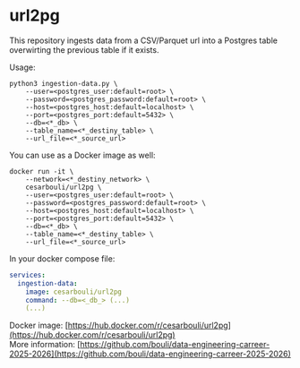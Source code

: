 # url2pg

This repository ingests data from a CSV/Parquet url into a Postgres table
overwirting the previous table if it exists.

Usage:
```shell
python3 ingestion-data.py \
    --user=<postgres_user:default=root> \
    --password=<postgres_password:default=root> \
    --host=<postgres_host:default=localhost> \
    --port=<postgres_port:default=5432> \
    --db=<*_db> \
    --table_name=<*_destiny_table> \
    --url_file=<*_source_url>
```

You can use as a Docker image as well:
```shell
docker run -it \
    --network=<*_destiny_network> \
    cesarbouli/url2pg \
    --user=<postgres_user:default=root> \
    --password=<postgres_password:default=root> \
    --host=<postgres_host:default=localhost> \
    --port=<postgres_port:default=5432> \
    --db=<*_db> \
    --table_name=<*_destiny_table> \
    --url_file=<*_source_url>
```

In your docker compose file:
```yaml
services:
  ingestion-data:
    image: cesarbouli/url2pg
    command: --db=<_db_> (...)
    (...)
```
Docker image: [https://hub.docker.com/r/cesarbouli/url2pg](https://hub.docker.com/r/cesarbouli/url2pg) \
More information: [https://github.com/bouli/data-engineering-carreer-2025-2026](https://github.com/bouli/data-engineering-carreer-2025-2026)
